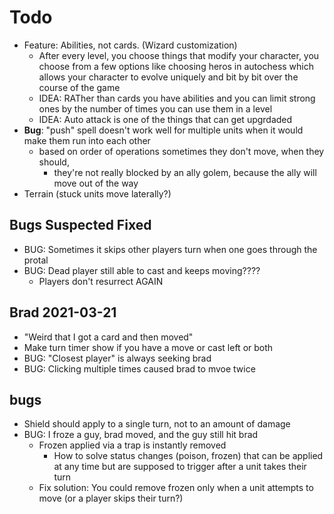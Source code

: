 # Todo

- Feature: Abilities, not cards. (Wizard customization)
  - After every level, you choose things that modify your character, you choose from a few options like choosing heros in autochess which allows your character to evolve uniquely and bit by bit over the course of the game
  - IDEA: RATher than cards you have abilities and you can limit strong ones by the number of times you can use them in a level
  - IDEA: Auto attack is one of the things that can get upgrdaded
- **Bug**: "push" spell doesn't work well for multiple units when it would make them run into each other
  - based on order of operations sometimes they don't move, when they should,
    - they're not really blocked by an ally golem, because the ally will move out of the way
- Terrain (stuck units move laterally?)

## Bugs Suspected Fixed

- BUG: Sometimes it skips other players turn when one goes through the protal
- BUG: Dead player still able to cast and keeps moving????
  - Players don't resurrect AGAIN

## Brad 2021-03-21

- "Weird that I got a card and then moved"
- Make turn timer show if you have a move or cast left or both
- BUG: "Closest player" is always seeking brad
- BUG: Clicking multiple times caused brad to mvoe twice

## bugs

- Shield should apply to a single turn, not to an amount of damage
- BUG: I froze a guy, brad moved, and the guy still hit brad
  - Frozen applied via a trap is instantly removed
    - How to solve status changes (poison, frozen) that can be applied at any time but are supposed to trigger after a unit takes their turn
  - Fix solution: You could remove frozen only when a unit attempts to move (or a player skips their turn?)
